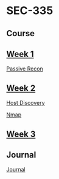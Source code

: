 # SEC-335

## Course

## [Week 1](https://github.com/Michael-Pinelli/SEC-335/wiki/Week-1)
[Passive Recon](https://github.com/Michael-Pinelli/SEC-335/blob/main/Passive%20Recon.docx)

## [Week 2](https://github.com/Michael-Pinelli/SEC-335/wiki/Week-2)
[Host Discovery](https://github.com/Michael-Pinelli/SEC-335/wiki/Host-Discovery)

[Nmap](https://github.com/Michael-Pinelli/SEC-335/wiki/Nmap)

## [Week 3](https://github.com/Michael-Pinelli/SEC-335/wiki/Week-3)

## Journal
[Journal](https://github.com/Michael-Pinelli/SEC-335/wiki)
